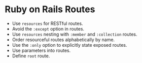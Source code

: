 # Ruby on Rails Routes

* Use `resources` for RESTful routes.
* Avoid the `:except` option in routes.
* Use `resources` nesting with `:member` and `:collection` routes.
* Order resourceful routes alphabetically by name.
* Use the `:only` option to explicitly state exposed routes.
* Use parameters into routes.
* Define `root` route.
